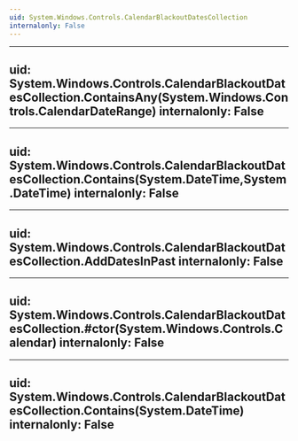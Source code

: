 ```yaml
---
uid: System.Windows.Controls.CalendarBlackoutDatesCollection
internalonly: False
---
```


---
uid: System.Windows.Controls.CalendarBlackoutDatesCollection.ContainsAny(System.Windows.Controls.CalendarDateRange)
internalonly: False
---

---
uid: System.Windows.Controls.CalendarBlackoutDatesCollection.Contains(System.DateTime,System.DateTime)
internalonly: False
---

---
uid: System.Windows.Controls.CalendarBlackoutDatesCollection.AddDatesInPast
internalonly: False
---

---
uid: System.Windows.Controls.CalendarBlackoutDatesCollection.#ctor(System.Windows.Controls.Calendar)
internalonly: False
---

---
uid: System.Windows.Controls.CalendarBlackoutDatesCollection.Contains(System.DateTime)
internalonly: False
---
